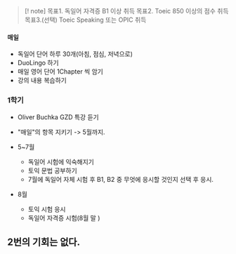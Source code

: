 >[! note] 
>목표1. 독일어 자격증 B1 이상 취득
>목표2. Toeic 850 이상의 점수 취득
>목표3.(선택) Toeic Speaking 또는 OPIC 취득


#### 매일 
- 독일어 단어 하루 30개(아침, 점심, 저녁으로)
- DuoLingo 하기
- 매일 영어 단어 1Chapter 씩 암기
- 강의 내용 복습하기

### 1학기
- Oliver Buchka GZD 특강 듣기
- "매일"의 항목 지키기 -> 5월까지.

- 5~7월
	- 독일어 시험에 익숙해지기
	- 토익 문법 공부하기
	- 7월에 독일어 자체 시험 후 B1, B2 중 무엇에 응시할 것인지 선택 후 응시.

- 8월
	- 토익 시험 응시
	- 독일어 자격증 시험(8월 말 )

## 2번의 기회는 없다.
